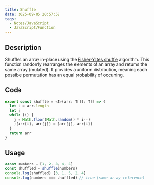 ```yaml
---
title: Shuffle
date: 2025-09-05 20:57:58
tags:
  - Notes/JavaScript
  - JavaScript/Function
---
```


## Description

Shuffles an array in-place using the [Fisher-Yates shuffle](https://bost.ocks.org/mike/shuffle/) algorithm. This function randomly rearranges the elements of an array and returns the same array (mutated). It provides a uniform distribution, meaning each possible permutation has an equal probability of occurring.

## Code

```typescript
export const shuffle = <T>(arr: T[]): T[] => {
  let i = arr.length
  let j
  while (i) {
    j = Math.floor(Math.random() * i--)
    ;[arr[i], arr[j]] = [arr[j], arr[i]]
  }
  return arr
}
```

## Usage

```typescript
const numbers = [1, 2, 3, 4, 5]
const shuffled = shuffle(numbers)
console.log(shuffled) [3, 1, 5, 2, 4]
console.log(numbers === shuffled) // true (same array reference)
```
